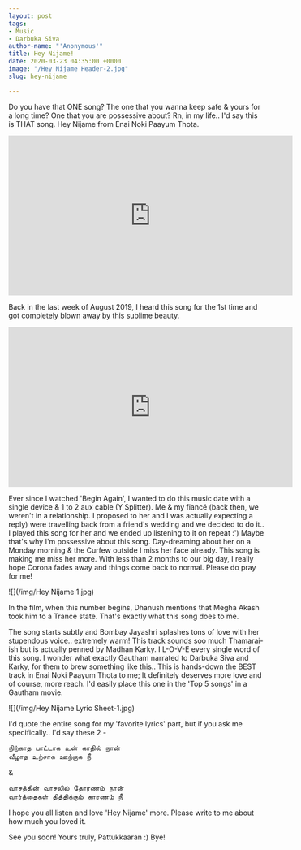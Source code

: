 ```yaml
---
layout: post
tags:
- Music
- Darbuka Siva
author-name: "'Anonymous'"
title: Hey Nijame!
date: 2020-03-23 04:35:00 +0000
image: "/Hey Nijame Header-2.jpg"
slug: hey-nijame

---
```

Do you have that ONE song? The one that you wanna keep safe & yours for a long time? One that you are possessive about? Rn, in my life.. I'd say this is THAT song. Hey Nijame from Enai Noki Paayum Thota.

<iframe width="560" height="315" src="https://www.youtube.com/embed/w98ykYu6d0Y" frameborder="0" allow="accelerometer; autoplay; encrypted-media; gyroscope; picture-in-picture" allowfullscreen></iframe>
<br>

Back in the last week of August 2019, I heard this song for the 1st time and got completely blown away by this sublime beauty.

<iframe width="560" height="315" src="https://www.youtube.com/embed/iBbmdY6nXfw" frameborder="0" allow="accelerometer; autoplay; encrypted-media; gyroscope; picture-in-picture" allowfullscreen></iframe>
<br>

Ever since I watched 'Begin Again', I wanted to do this music date with a single device & 1 to 2 aux cable (Y Splitter). Me & my fiancé (back then, we weren't in a relationship. I proposed to her and I was actually expecting a reply) were travelling back from a friend's wedding and we decided to do it.. I played this song for her and we ended up listening to it on repeat :') Maybe that's why I'm possessive about this song. Day-dreaming about her on a Monday morning & the Curfew outside I miss her face already. This song is making me miss her more. With less than 2 months to our big day, I really hope Corona fades away and things come back to normal. Please do pray for me!

![](/img/Hey Nijame 1.jpg)

In the film, when this number begins, Dhanush mentions that Megha Akash took him to a Trance state. That's exactly what this song does to me.

The song starts subtly and Bombay Jayashri splashes tons of love with her stupendous voice.. extremely warm! This track sounds soo much Thamarai-ish but is actually penned by Madhan Karky. I L-O-V-E every single word of this song. I wonder what exactly Gautham narrated to Darbuka Siva and Karky, for them to brew something like this.. This is hands-down the BEST track in Enai Noki Paayum Thota to me; It definitely deserves more love and of course, more reach. I'd easily place this one in the 'Top 5 songs' in a Gautham movie.

![](/img/Hey Nijame Lyric Sheet-1.jpg)

I'd quote the entire song for my 'favorite lyrics' part, but if you ask me specifically.. I'd say these 2 -

<pre>
நிற்காத பாட்டாக உன் காதில் நான்
வீழாத உற்சாக ஊற்றாக நீ
</pre>
&
<pre>
வாசத்தின் வாசலில் தோரணம் நான்
வார்த்தைகள் தித்திக்கும் காரணம் நீ
</pre>

I hope you all listen and love 'Hey Nijame' more. Please write to me about how much you loved it.

See you soon!
Yours truly, Pattukkaaran :)
Bye!
